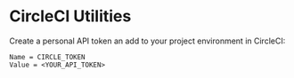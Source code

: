# CircleCI Utilities


Create a personal API token an add to your project environment in CircleCI:

```
Name = CIRCLE_TOKEN
Value = <YOUR_API_TOKEN>
```


